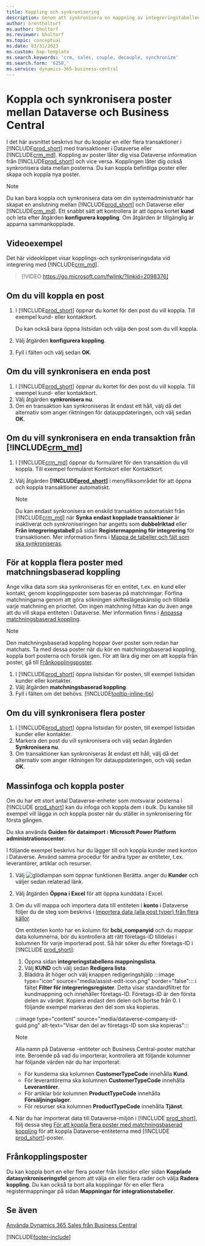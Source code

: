 ```yaml
---
title: Koppling och synkronisering
description: Genom att synkronisera en mappning av integreringstabellen möjliggörs datasynkronisering i alla poster i en tabell i Business Central eller Dynamics 365 Sales som är kopplade.
author: brentholtorf
ms.author: bholtorf
ms.reviewer: bholtorf
ms.topic: conceptual
ms.date: 03/31/2023
ms.custom: bap-template
ms.search.keywords: 'crm, sales, couple, decouple, synchronize'
ms.search.form: '6250,'
ms.service: dynamics-365-business-central
---
```


# <a name="couple-and-synchronize-records-between-dataverse-and-business-central"></a>Koppla och synkronisera poster mellan Dataverse och Business Central

I det här avsnittet beskrivs hur du kopplar en eller flera transaktioner i [!INCLUDE[prod_short](includes/prod_short.md)] med transaktioner i Dataverse eller [!INCLUDE[crm_md](includes/crm_md.md)]. Koppling av poster låter dig visa Dataverse information från [!INCLUDE[prod_short](includes/prod_short.md)] och vice versa. Kopplingen låter dig också synkronisera data mellan posterna. Du kan koppla befintliga poster eller skapa och koppla nya poster.

> [!NOTE]
> Du kan bara koppla och synkronisera data om din systemadministratör har skapat en anslutning mellan [!INCLUDE[prod_short](includes/prod_short.md)] och Dataverse eller [!INCLUDE[crm_md](includes/crm_md.md)]. Ett snabbt sätt att kontrollera är att öppna kortet **kund** och leta efter åtgärden **konfigurera koppling**. Om åtgärden är tillgänglig är apparna sammankopplade.

## <a name="video-example"></a>Videoexempel

Det här videoklippet visar kopplings-och synkroniseringsdata vid integrering med [!INCLUDE[crm_md](includes/crm_md.md)].

> [!VIDEO https://go.microsoft.com/fwlink/?linkid=2098376]

## <a name="to-couple-a-record"></a>Om du vill koppla en post

1. I [!INCLUDE[prod_short](includes/prod_short.md)] öppnar du kortet för den post du vill koppla. Till exempel kund- eller kontaktkort.  

    Du kan också bara öppna listsidan och välja den post som du vill koppla.  

2. Välj åtgärden **konfigurera koppling**.  
3. Fyll i fälten och välj sedan **OK**.  

## <a name="to-synchronize-a-single-record"></a>Om du vill synkronisera en enda post

1. I [!INCLUDE[prod_short](includes/prod_short.md)] öppnar du kortet för den post du vill koppla. Till exempel kund- eller kontaktkort.  
2. Välj åtgärden **synkronisera nu**.  
3. Om en transaktion kan synkroniseras åt endast ett håll, välj då det alternativ som anger riktningen för datauppdateringen, och välj sedan **OK**.  

## <a name="to-synchronize-a-single-record-from-"></a>Om du vill synkronisera en enda transaktion från [!INCLUDE[crm_md](includes/crm_md.md)]

1. I [!INCLUDE[crm_md](includes/crm_md.md)] öppnar du formuläret för den transaktion du vill koppla. Till exempel formuläret Kontokort eller Kontaktkort.  
2. Välj åtgärden **[!INCLUDE[prod_short](includes/prod_short.md)]** i menyfliksområdet för att öppna och koppla transaktioner automatiskt.

    > [!Note]
    > Du kan endast synkronisera en enskild transaktion automatiskt från [!INCLUDE[crm_md](includes/crm_md.md)] när **Synka endast kopplade transaktioner** är inaktiverat och synkroniseringen har angetts som **dubbelriktad** eller **Från integreringstabell** på sidan **Registermappning för integrering** för transaktionen. Mer information finns i [Mappa de tabeller och fält som ska synkroniseras](admin-how-to-modify-table-mappings-for-synchronization.md#create-new-records).

## <a name="to-couple-multiple-records-using-match-based-coupling"></a>För at koppla flera poster med matchningsbaserad koppling

Ange vilka data som ska synkroniseras för en entitet, t.ex. en kund eller kontakt, genom kopplingsposter som baseras på matchningar. Förfina matchningarna genom att göra sökningen skifteslägeskänslig och tilldela varje matchning en prioritet. Om ingen matchning hittas kan du även ange att du vill skapa entiteten i Dataverse. Mer information finns i [Anpassa matchningsbaserad koppling](admin-how-to-set-up-a-dynamics-crm-connection.md#customize-the-match-based-coupling).  

> [!NOTE]
> Den matchningsbaserad koppling hoppar över poster som redan har matchats. Ta med dessa poster när du kör en matchningsbaserad koppling, koppla bort posterna och försök igen. För att lära dig mer om att koppla från poster, gå till [Frånkopplingsposter](#uncoupling-records).

1. I [!INCLUDE[prod_short](includes/prod_short.md)] öppna listsidan för posten, till exempel listsidan kunder eller kontakter.
2. Välj åtgärden **matchningsbaserad koppling**.
3. Fyll i fälten om det behövs. [!INCLUDE[tooltip-inline-tip](includes/tooltip-inline-tip_md.md)]

## <a name="to-synchronize-multiple-records"></a>Om du vill synkronisera flera poster

1. I [!INCLUDE[prod_short](includes/prod_short.md)] öppna listsidan för posten, till exempel listsidan kunder eller kontakter.  
2. Markera den post du vill synkronisera och välj sedan åtgärden **Synkronisera nu**.  
3. Om transaktioner kan synkroniseras åt endast ett håll, välj då det alternativ som anger riktningen för datauppdateringen, och välj sedan **OK**.  

## <a name="bulk-insert-and-couple-records"></a>Massinfoga och koppla poster

Om du har ett stort antal Dataverse-enheter som motsvarar posterna i [!INCLUDE [prod_short](includes/prod_short.md)] kan du infoga och koppla dem i bulk. Du kanske till exempel vill lägga in och koppla poster när du ställer in synkronisering för första gången.

Du ska använda **Guiden för dataimport** i **Microsoft Power Platform administrationscenter**.

I följande exempel beskrivs hur du lägger till och koppla kunder med konton i Dataverse. Använd samma procedur för andra typer av entiteter, t.ex. leverantörer, artiklar och resurser.

1. Välj ![glödlampan som öppnar funktionen Berätta.](media/ui-search/search_small.png "Berätta vad du vill göra") anger du **Kunder** och väljer sedan relaterad länk.
2. Välj åtgärden **Öppna i Excel** för att öppna kunddata i Excel. <!--Don't they need to choose the customers that they want to import to Dataverse?-->
3. Om du vill mappa och importera data till entiteten i **konto** i Dataverse följer du de steg som beskrivs i [Importera data (alla post typer) från flera källor](/power-platform/admin/import-data-all-record-types).  

    Om entiteten konto har en kolumn för **bcbi_companyid** och du mappar data kolumnerna, bör du kontrollera att rätt företags-ID tilldelas i kolumnen för varje importerad post. Så här söker du efter företags-ID i [!INCLUDE [prod_short](includes/prod_short.md)]:

    1. Öppna sidan **integreringstabellens mappningslista**.
    2. Välj **KUND** och välj sedan **Redigera lista**.
    3. Bläddra åt höger och välj knappen redigeringshjälp :::image type="icon" source="media/assist-edit-icon.png" border="false"::: i fältet **Filter för integreringsregister**. Detta visar standardfiltret för kundmappning och innehåller företags-ID. Företags-ID är den första delen av värdet. Kopiera endast den delen och bortse från 0. I följande exempel markeras den del som ska kopieras.

    :::image type="content" source="media/dataverse-company-id-guid.png" alt-text="Visar den del av företags-ID som ska kopieras":::

    > [!NOTE]
    > Alla namn på  Dataverse -entiteter och Business Central-poster matchar inte. Beroende på vad du importerar, kontrollera att följande kolumner har följande värden när du har importerat:
    >
    >* För kunderna ska kolumnen **CustomerTypeCode** innehålla **Kund**.
    >* För leverantörerna ska kolumnen **CustomerTypeCode** innehålla **Leverantörer**. 
    >* För artiklar bör kolumnen **ProductTypeCode** innehålla **Försäljningslager**.
    >* För resurser ska kolumnen **ProductTypeCode** innehålla **Tjänst**.
 
4. När du har importerat data till Dataverse-miljön i [!INCLUDE [prod_short](includes/prod_short.md)], följ dessa steg [För att koppla flera poster med matchningsbaserad koppling](#to-couple-multiple-records-using-match-based-coupling) för att koppla Dataverse-entiteterna med [!INCLUDE [prod_short](includes/prod_short.md)]-poster. 

## <a name="uncoupling-records"></a>Frånkopplingsposter

Du kan koppla bort en eller flera poster från listsidor eller sidan **Kopplade datasynkroniseringsfel** genom att välja en eller flera rader och välja **Radera koppling**. Du kan också ta bort alla kopplingar för en eller flera registermappningar på sidan **Mappningar för integrationstabeller**.

## <a name="see-also"></a>Se även

[Använda Dynamics 365 Sales från Business Central](marketing-integrate-dynamicscrm.md)


[!INCLUDE[footer-include](includes/footer-banner.md)]
